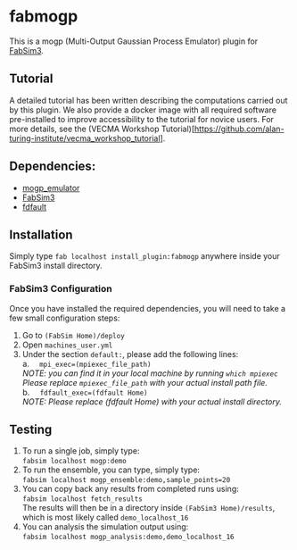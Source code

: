 # fabmogp

This is a mogp (Multi-Output Gaussian Process Emulator) plugin for [FabSim3](https://github.com/djgroen/FabSim3.git).

## Tutorial

A detailed tutorial has been written describing the computations carried out
by this plugin. We also provide a docker image with all required software
pre-installed to improve accessibility to the tutorial for novice users.
For more details, see the (VECMA Workshop Tutorial)[https://github.com/alan-turing-institute/vecma_workshop_tutorial]. 

## Dependencies:

* [mogp_emulator](https://www.github.com/alan-turing-institute/mogp_emulator)
* [FabSim3](https://github.com/djgroen/FabSim3)
* [fdfault](https://www.github.com/egdaub/fdfault)

## Installation

Simply type `fab localhost install_plugin:fabmogp` anywhere inside your FabSim3 install directory.

### FabSim3 Configuration
Once you have installed the required dependencies, you will need to take a few small configuration steps:
1. Go to `(FabSim Home)/deploy`
2. Open `machines_user.yml`
3. Under the section `default:`, please add the following lines:
   <br/> a. `  mpi_exec=(mpiexec_file_path)`
   <br/> _NOTE: you can find it in your local machine by running `which mpiexec` 
   <br/> Please replace `mpiexec_file_path` with your actual install path file._
   <br/> b. `  fdfault_exec=(fdfault Home)`
   <br/> _NOTE: Please replace (fdfault Home) with your actual install directory._
  
## Testing

1. To run a single job, simply type: 
   <br/> `fabsim localhost mogp:demo`
2. To run the ensemble, you can type, simply type: 
   <br/> `fabsim localhost mogp_ensemble:demo,sample_points=20`
3. You can copy back any results from completed runs using:
   <br/> `fabsim localhost fetch_results`
   <br/> The results will then be in a directory inside `(FabSim3 Home)/results`, which is most likely called `demo_localhost_16`
4. You can analysis the simulation output using:
   <br/> `fabsim localhost mogp_analysis:demo,demo_localhost_16`
